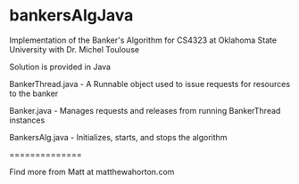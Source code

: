 bankersAlgJava
==============

Implementation of the Banker's Algorithm for CS4323 at Oklahoma State University with Dr. Michel Toulouse

Solution is provided in Java

BankerThread.java - A Runnable object used to issue requests for resources to the banker

Banker.java - Manages requests and releases from running BankerThread instances

BankersAlg.java - Initializes, starts, and stops the algorithm

==============

Find more from Matt at matthewahorton.com
